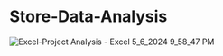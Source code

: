 # Store-Data-Analysis
![Excel-Project Analysis - Excel 5_6_2024 9_58_47 PM](https://github.com/rik14sen/Store-Data-Analysis/assets/139375255/60c84720-76e9-435b-a8b2-e24b6b03591a)

